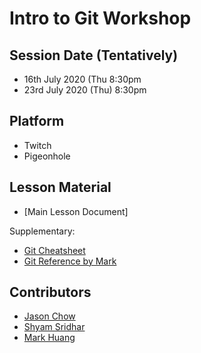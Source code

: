 # Intro to Git Workshop


## Session Date (Tentatively)

- 16th July 2020 (Thu 8:30pm
- 23rd July 2020 (Thu) 8:30pm

## Platform

- Twitch
- Pigeonhole

## Lesson Material

- [Main Lesson Document]

Supplementary:
- [Git Cheatsheet](Atlassian-Git-Cheatsheet.pdf)
- [Git Reference by Mark](git_guide.md)

## Contributors

- [Jason Chow](https://github.com/slimechips)
- [Shyam Sridhar](https://github.com/SHSR2001)
- [Mark Huang](https://github.com/MarkHershey)
